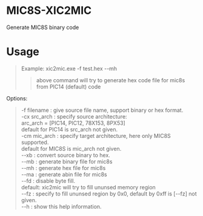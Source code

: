 # MIC8S-XIC2MIC
Generate MIC8S binary code

# Usage
> Example: xic2mic.exe -f test.hex --mh<br>
> > above command will try to generate hex code file for mic8s from PIC14 (default) code

Options:<br>
> -f filename   : give source file name, support binary or hex format.<br>
> -cx src_arch  : specify source architecture:<br>
>                 arc_arch = [PIC14, PIC12, 78X153, 8PX53]<br>
>                 default for PIC14 is src_arch not given.<br>
> -cm mic_arch  : specify target architecture, here only MIC8S supported.<br>
>                 default for MIC8S is mic_arch not given.<br>
> --xb          : convert source binary to hex.<br>
> --mb          : generate binary file for mic8s<br>
> --mh          : generate hex file for mic8s<br>
> --ma          : generate abin file for mic8s<br>
> --fd          : disable byte fill.<br>
>                 default: xic2mic will try to fill ununsed memory region<br>
> --fz          : specify to fill ununsed region by 0x0, default by 0xff is [--fz] not given.<br>
> --h           : show this help information.<br>
